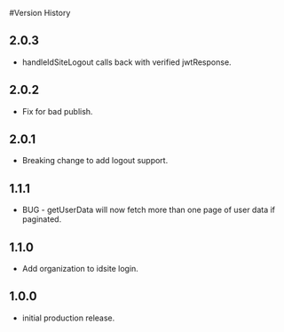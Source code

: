#Version History

## 2.0.3
- handleIdSiteLogout calls back with verified jwtResponse.

## 2.0.2
- Fix for bad publish.

## 2.0.1
- Breaking change to add logout support.

## 1.1.1
- BUG - getUserData will now fetch more than one page of user data if paginated.

## 1.1.0
- Add organization to idsite login.

## 1.0.0
- initial production release.
